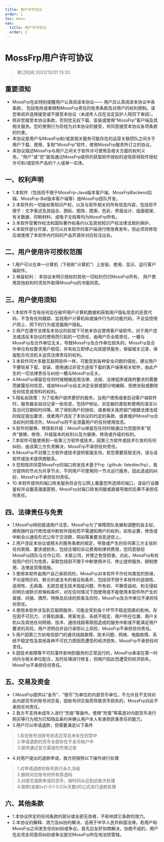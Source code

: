 ```yaml
---
title: 用户许可协议
order: 1
toc: menu
nav:
  title: 用户许可协议
  order: 2
---
```


# MossFrp用户许可协议
> 修订时间 2022/12/01 13:33

## 重要须知
- MossFrp在此特别提醒用户认真阅读本协议—— 用户应认真阅读本协议中各条款， 包括免除或者限制MossFrp责任的免责条款及对用户的权利限制。请您审阅并选择接受或不接受本协议（未成年人应在法定监护人陪同下审阅）。
- 除非您接受本协议条款，否则您无权下载、安装或使用"MossFrp"客户端及其相关服务。您的使用行为将视为对本协议的接受，并同意接受本协议各项条款的约束。
- 本协议是用户与MossFrp和/或其相关服务可能存在的运营关联团队之间关于用户下载、使用、复制"MossFrp"软件，使用MossFrp服务所订立的协议。
- 本协议描述MossFrp与用户之间关于软件许可使用及相关方面的权利义务。"用户"或"您"是指通过MossFrp提供的获取软件授权的途径获得软件授权许可和/或软件产品的个人或单一实体。

## 一、权利声明
- 1.本软件（包括但不限于MossFrp-Java版本客户端、MossFrpBackend后端、MossFrp-Bat版本客户端等）由MossFrp团队开发。
- 2.本软件的一切版权等知识产权，以及与软件相关的所有信息内容，包括但不限于：文字表述及其组合、图标、图饰、图表、色彩、界面设计、版面框架、有关数据、印刷材料、或电子文档等均为MossFrp所有。
- 3.本软件受著作权法和国际著作权条约以及其他知识产权法律法规的保护。
- 4.本软件部分开源，您可以对本软件的客户端进行修改再发布，但必须将修改后或使用了本软件内代码的产品开源并对应标注出处。

## 二、用户使用许可授权范围
- 1.用户可以在单一计算机（下统称"计算机"）上安装、使用、显示、运行客户端软件。
- 2.保留权利： 本协议未明示授权的其他一切权利仍归MossFrp所有， 用户使用其他权利时须另外取得MossFrp的书面同意。

## 三、用户使用须知
- 1.本软件不含有任何旨在破坏用户计算机数据和获取用户隐私信息的恶意代码，不含有任何跟踪、监视用户计算机和或操作行为的功能代码，不会监控用户网上、网下的行为或泄漏用户隐私。
- 2.用户在遵守法律及本协议的前提下可依本协议使用客户端软件。对于用户违法或违反本协议的使用而引起的一切责任，由用户负全部责任，一概与MossFrp及合作单位无关，导致MossFrp及合作单位损失的，MossFrp及合作单位有权要求用户赔偿，并有权立即停止向其提供服务，保留相关记录，保留配合司法机关追究法律责任的权利。
- 3.本软件同大多数互联网软件一样，可能受到各种安全问题的侵扰，建议用户不要轻易下载、安装、使用通过非官方途径下载的客户端等相关软件，由此产生的一切法律责任与纠纷一概与MossFrp无关。
- 4.MossFrp保留在任何时候根据适用法律、法规、法律程序或政府要求的需要而披露任何信息，或由MossFrp自主决定全部或部分地编辑、拒绝张贴或删除任何信息或资料的权利。
- 5.隐私权政策：为了给用户提供更好的服务，当用户使用或者启动客户端软件时，服务器会自动记录一些信息，包括IP地址、浏览器的类型和使用的语言以及访问日期和时间等。除了得到用户的授权、或者相关政府部门根据法律法规的规定提出要求、或者用户违反了本协议的约定的条款、或者维护MossFrp合法权利的情况外，MossFrp将不会泄露用户的任何使用信息。
- 6.软件的替换、修改和升级：MossFrp保留在任何时候通过为您提供本"软件"替换、修改、升级版本的权利以及为替换、修改或升级的权利。
- 7.本软件可能使用到一些第三方软件或技术。因第三方软件或技术引发的任何纠纷，由该第三方负责解决，MossFrp不承担任何责任。
- 8.MossFrp不对第三方软件或技术提供客服支持，若您需要获取支持，请与该软件或技术提供商联系。
- 9.您知晓并同意MossFrp的端口转发技术基于Frp（github: fatedier/frp），我方提供的节点为共享节点，不同用户可使用同一节点运行服务，因此造成的纠纷，MossFrp不承担任何责任。
- 10.本软件提供的端口转发服务将会在公网上暴露您所选择的端口，请自行设置鉴权并设置高强度密钥，MossFrp对端口转发间接或直接导致的后果不承担任何责任。

## 四、法律责任与免责
- 1.MossFrp特别提请用户注意，MossFrp为了保障团队发展和调整的自主权，拥有随时自行修改或中断软件授权而不需通知用户的权利，如有必要，修改或中断会以通告形式公布于交流群，网站等重要消息途径上。
- 2.用户违反本协议或相关的服务条款的规定，导致或产生的任何第三方主张的任何索赔、要求或损失，包括合理的诉讼费用和律师费用，您同意赔偿MossFrp团队与合作公司、关联公司，并使之免受损害。对此，MossFrp有权视用户的行为性质，采取包括但不限于中断使用许可、停止提供服务、限制使用、法律追究等措施。
- 3.使用本软件由用户自己承担风险，MossFrp对本软件不作任何类型的担保，不论是明示的、默示的或法令的保证和条件，包括但不限于本软件的适销性、适用性、无病毒、无疏忽或无技术瑕疵问题、所有权、平静受益权、和无侵权的明示或默示担保和条件，对在任何情况下因使用或不能使用本软件所产生的直接、间接、偶然、特殊及后续的损害及风险，MossFrp及合作单位不承担任何责任。
- 4.使用本软件涉及到互联网服务，可能会受到各个环节不稳定因素的影响，存在因不可抗力、计算机病毒、黑客攻击、系统不稳定、用户所在位置、用户关机以及其他任何网络、技术、通信线路等原因造成的服务中断或不能满足用户要求的风险，用户须明白并自行承担以上风险，MossFrp不承担任何责任。
- 5.用户因第三方如电信部门的通讯线路故障、技术问题、网络、电脑故障、系统不稳定性及其他各种不可抗力原因而遭受的经济损失，MossFrp不承担任何责任。
- 6.因技术故障等不可抗事件影响到服务的正常运行的，MossFrp承诺在第一时间内与相关单位配合，及时处理进行修复，但用户因此而遭受的经济损失，MossFrp不承担任何责任。

## 五、交易及资金
- 1.MossFrp提供以“金币”、“银币”为单位的内部货币单位，不允许且不支持对此内部货币的账号间交易，因账号间交易而导致货币损失的，MossFrp对此不承担任何责任。
- 2.我方不支持未成年人进行“充值”等操作。使用“充值”等渠道对内部货币进行购买等行为视为已知晓此条约并确认用户本人有承担民事责任的能力。
- 3.用户可以申请退款，但需要满足以下条件
> 1.存在账号且账号状态正常且未处在封禁中<br>
> 2.申请退款的货币全部存在于金币账户中<br>
> 3.提供通过官方渠道的充值记录
- 4.对用户提出的退款申请，我方将按照以下操作进行处理
> 1.对申请退款的账号执行永久冻结<br>
> 2.删除对应账号的所有穿透码<br>
> 3.对提交退款申请的货币，按时间从近到远依次处理<br>
> 4.按照(金额)x(1-0.1-0.03x天数)的公式进行退款处理

## 六、其他条款
- 1.本协议所定的任何条款的部分或全部无效者，不影响其它条款的效力。
- 2.本协议的解释、效力及纠纷的解决，适用于中华人民共和国法律。若用户和MossFrp之间发生任何纠纷或争议，首先应友好协商解决，协商不成的，用户在此完全同意将纠纷或争议提交MossFrp所在地法院管辖。

